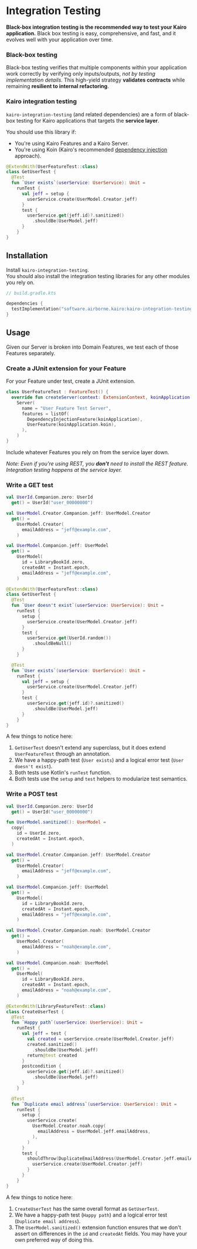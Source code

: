 # Integration Testing

**Black-box integration testing is the recommended way to test your Kairo application.**
Black box testing is easy, comprehensive, and fast,
and it evolves well with your application over time.

### Black-box testing

Black-box testing verifies that multiple components within your application work correctly
by verifying only inputs/outputs,
_not by testing implementation details_.
This high-yield strategy **validates contracts**
while remaining **resilient to internal refactoring**.

### Kairo integration testing

`kairo-integration-testing` (and related dependencies)
are a form of black-box testing for Kairo applications
that targets the **service layer**.

You should use this library if:

- You're using Kairo Features and a Kairo Server.
- You're using Koin (Kairo's recommended [dependency injection](../kairo-dependency-injection) approach).

```kotlin
@ExtendWith(UserFeatureTest::class)
class GetUserTest {
  @Test
  fun `User exists`(userService: UserService): Unit =
    runTest {
      val jeff = setup {
        userService.create(UserModel.Creator.jeff)
      }
      test {
        userService.get(jeff.id)?.sanitized()
          .shouldBe(UserModel.jeff)
      }
    }
}
```

## Installation

Install `kairo-integration-testing`.\
You should also install the integration testing libraries for any other modules you rely on.

```kotlin
// build.gradle.kts

dependencies {
  testImplementation("software.airborne.kairo:kairo-integration-testing")
}
```

## Usage

Given our Server is broken into Domain Features,
we test each of those Features separately.

### Create a JUnit extension for your Feature

For your Feature under test,
create a JUnit extension.

```kotlin
class UserFeatureTest : FeatureTest() {
  override fun createServer(context: ExtensionContext, koinApplication: KoinApplication): Server =
    Server(
      name = "User Feature Test Server",
      features = listOf(
        DependencyInjectionFeature(koinApplication),
        UserFeature(koinApplication.koin),
      ),
    )
}
```

Include whatever Features you rely on from the service layer down.

_Note: Even if you're using REST, you **don't** need to install the REST feature.
Integration testing happens at the service layer._

### Write a GET test

```kotlin
val UserId.Companion.zero: UserId
  get() = UserId("user_00000000")

val UserModel.Creator.Companion.jeff: UserModel.Creator
  get() =
    UserModel.Creator(
      emailAddress = "jeff@example.com",
    )

val UserModel.Companion.jeff: UserModel
  get() =
    UserModel(
      id = LibraryBookId.zero,
      createdAt = Instant.epoch,
      emailAddress = "jeff@example.com",
    )

@ExtendWith(UserFeatureTest::class)
class GetUserTest {
  @Test
  fun `User doesn't exist`(userService: UserService): Unit =
    runTest {
      setup {
        userService.create(UserModel.Creator.jeff)
      }
      test {
        userService.get(UserId.random())
          .shouldBeNull()
      }
    }

  @Test
  fun `User exists`(userService: UserService): Unit =
    runTest {
      val jeff = setup {
        userService.create(UserModel.Creator.jeff)
      }
      test {
        userService.get(jeff.id)?.sanitized()
          .shouldBe(UserModel.jeff)
      }
    }
}
```

A few things to notice here:

1. `GetUserTest` doesn't extend any superclass,
   but it does extend `UserFeatureTest` through an annotation.
2. We have a happy-path test (`User exists`) and a logical error test (`User doesn't exist`).
3. Both tests use Kotlin's `runTest` function.
4. Both tests use the `setup` and `test` helpers to modularize test semantics.

### Write a POST test

```kotlin
val UserId.Companion.zero: UserId
  get() = UserId("user_00000000")

fun UserModel.sanitized(): UserModel =
  copy(
    id = UserId.zero,
    createdAt = Instant.epoch,
  )

val UserModel.Creator.Companion.jeff: UserModel.Creator
  get() =
    UserModel.Creator(
      emailAddress = "jeff@example.com",
    )

val UserModel.Companion.jeff: UserModel
  get() =
    UserModel(
      id = LibraryBookId.zero,
      createdAt = Instant.epoch,
      emailAddress = "jeff@example.com",
    )

val UserModel.Creator.Companion.noah: UserModel.Creator
  get() =
    UserModel.Creator(
      emailAddress = "noah@example.com",
    )

val UserModel.Companion.noah: UserModel
  get() =
    UserModel(
      id = LibraryBookId.zero,
      createdAt = Instant.epoch,
      emailAddress = "noah@example.com",
    )

@ExtendWith(LibraryFeatureTest::class)
class CreateUserTest {
  @Test
  fun `Happy path`(userService: UserService): Unit =
    runTest {
      val jeff = test {
        val created = userService.create(UserModel.Creator.jeff)
        created.sanitized()
          .shouldBe(UserModel.jeff)
        return@test created
      }
      postcondition {
        userService.get(jeff.id)?.sanitized()
          .shouldBe(UserModel.jeff)
      }
    }

  @Test
  fun `Duplicate email address`(userService: UserService): Unit =
    runTest {
      setup {
        userService.create(
          UserModel.Creator.noah.copy(
            emailAddress = UserModel.jeff.emailAddress,
          ),
        )
      }
      test {
        shouldThrow(DuplicateEmailAddress(UserModel.Creator.jeff.emailAddress)) {
          userService.create(UserModel.Creator.jeff)
        }
      }
    }
}
```

A few things to notice here:

1. `CreateUserTest` has the same overall format as `GetUserTest`.
2. We have a happy-path test (`Happy path`) and a logical error test (`Duplicate email address`).
3. The `UserModel.sanitized()` extension function
   ensures that we don't assert on differences in the `id` and `createdAt` fields.
   You may have your own preferred way of doing this.
